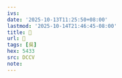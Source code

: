 ```yaml
---
ivs:
date: '2025-10-13T11:25:50+08:00'
lastmod: '2025-10-14T21:46:45-08:00'
title: 󰊚
url: 󰊚
tags: [吳]
hex: 5433
src: DCCV
note:
---
```


